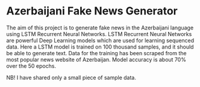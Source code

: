 # Azerbaijani Fake News Generator
The aim of this project is to generate fake news in the Azerbaijani language using LSTM Recurrent Neural Networks. LSTM Recurrent Neural Networks are powerful Deep Learning models which are used for learning sequenced data. Here a LSTM model is trained on 100 thousand samples, and it should be able to generate text. Data for the training has been scraped from the most popular news website of Azerbaijan. Model accuracy is about 70% over the 50 epochs.

NB! I have shared only a small piece of sample data.


